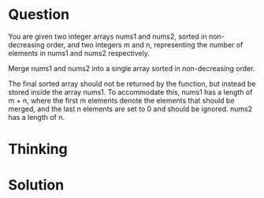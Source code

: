 # Question

You are given two integer arrays nums1 and nums2, sorted in non-decreasing
order, and two integers m and n, representing the number of elements in nums1
and nums2 respectively.

Merge nums1 and nums2 into a single array sorted in non-decreasing order.

The final sorted array should not be returned by the function, but instead be
stored inside the array nums1. To accommodate this, nums1 has a length of m + n,
where the first m elements denote the elements that should be merged, and the
last n elements are set to 0 and should be ignored. nums2 has a length of n.

# Thinking

# Solution
